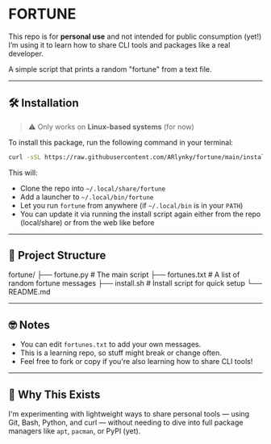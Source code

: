 # FORTUNE

This repo is for **personal use** and not intended for public consumption (yet!)
I’m using it to learn how to share CLI tools and packages like a real developer.

A simple script that prints a random "fortune" from a text file.

---

## 🛠 Installation

> ⚠️ Only works on **Linux-based systems** (for now)

To install this package, run the following command in your terminal:

```sh
curl -sSL https://raw.githubusercontent.com/ARlynky/fortune/main/install.sh | bash
```

This will:

* Clone the repo into `~/.local/share/fortune`
* Add a launcher to `~/.local/bin/fortune`
* Let you run `fortune` from anywhere (if `~/.local/bin` is in your `PATH`)
* You can update it via running the install script again either from the
repo (local/share) or from the web like before

---

## 📂 Project Structure

fortune/
├── fortune.py       # The main script
├── fortunes.txt     # A list of random fortune messages
├── install.sh       # Install script for quick setup
└── README.md

---

## 🤓 Notes

* You can edit `fortunes.txt` to add your own messages.
* This is a learning repo, so stuff might break or change often.
* Feel free to fork or copy if you're also learning how to share CLI tools!

---

## 🧠 Why This Exists

I'm experimenting with lightweight ways to share personal tools — using
Git, Bash, Python, and curl — without needing to dive into full
package managers like `apt`, `pacman`, or PyPI (yet).
